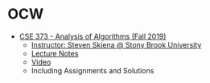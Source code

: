 # OCW

- [CSE 373 - Analysis of Algorithms (Fall 2019)](https://www3.cs.stonybrook.edu/~skiena/373/)
  - [Instructor: Steven Skiena @ Stony Brook University](https://www3.cs.stonybrook.edu/~skiena/)
  - [Lecture Notes](https://www3.cs.stonybrook.edu/~skiena/373/newlectures/)
  - [Video](https://www3.cs.stonybrook.edu/~skiena/373/videos/)
  - Including Assignments and Solutions